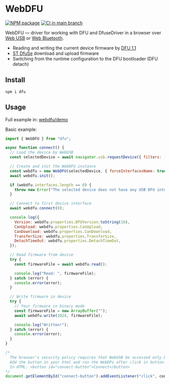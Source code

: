 # WebDFU

[![NPM package](https://img.shields.io/npm/v/dfu)](https://www.npmjs.com/package/dfu)
[![CI in main branch](https://github.com/Flipper-Zero/webdfu/actions/workflows/main.yml/badge.svg)](https://github.com/Flipper-Zero/webdfu/actions/workflows/main.yml)

WebDFU — driver for working with DFU and DfuseDriver in a browser over [Web USB](https://wicg.github.io/webusb/) or [Web Bluetooth](https://webbluetoothcg.github.io/web-bluetooth/).

- Reading and writing the current device firmware by [DFU 1.1](https://www.usb.org/sites/default/files/DFU_1.1.pdf)
- [ST DfuSe](http://dfu-util.sourceforge.net/dfuse.html) download and upload firmware
- Switching from the runtime configuration to the DFU bootloader (DFU detach)

## Install

```shell
npm i dfu
```

## Usage

Full example in: [webdfu/demo](https://github.com/Flipper-Zero/webdfu/tree/main/demo)

Basic example:

```javascript
import { WebDFU } from "dfu";

async function connect() {
  // Load the device by WebUSB
  const selectedDevice = await navigator.usb.requestDevice({ filters: [] });

  // Create and init the WebDFU instance
  const webdfu = new WebDFU(selectedDevice, { forceInterfacesName: true });
  await webdfu.init();

  if (webdfu.interfaces.length == 0) {
    throw new Error("The selected device does not have any USB DFU interfaces.");
  }

  // Connect to first device interface
  await webdfu.connect(0);

  console.log({
    Version: webdfu.properties.DFUVersion.toString(16),
    CanUpload: webdfu.properties.CanUpload,
    CanDownload: webdfu.properties.CanDownload,
    TransferSize: webdfu.properties.TransferSize,
    DetachTimeOut: webdfu.properties.DetachTimeOut,
  });

  // Read firmware from device
  try {
    const firmwareFile = await webdfu.read();

    console.log("Read: ", firmwareFile);
  } catch (error) {
    console.error(error);
  }

  // Write firmware in device
  try {
    // Your firmware in binary mode
    const firmwareFile = new ArrayBuffer("");
    await webdfu.write(1024, firmwareFile);

    console.log("Written!");
  } catch (error) {
    console.error(error);
  }
}

/*
  The browser's security policy requires that WebUSB be accessed only by an explicit user action.
  Add the button in your html and run the WebDFu after click in button.
  In HTML: <button id="connect-button">Connect</button>
*/
document.getElementById("connect-button").addEventListener("click", connect);
```
